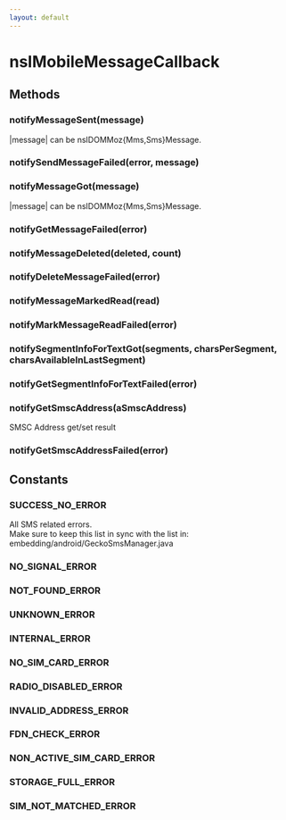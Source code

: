 ```yaml
---
layout: default
---
```


# nsIMobileMessageCallback #

## Methods ##

### notifyMessageSent(message) ###
  
|message| can be nsIDOMMoz{Mms,Sms}Message.  
  

### notifySendMessageFailed(error, message) ###

### notifyMessageGot(message) ###
  
|message| can be nsIDOMMoz{Mms,Sms}Message.  
  

### notifyGetMessageFailed(error) ###

### notifyMessageDeleted(deleted, count) ###

### notifyDeleteMessageFailed(error) ###

### notifyMessageMarkedRead(read) ###

### notifyMarkMessageReadFailed(error) ###

### notifySegmentInfoForTextGot(segments, charsPerSegment, charsAvailableInLastSegment) ###

### notifyGetSegmentInfoForTextFailed(error) ###

### notifyGetSmscAddress(aSmscAddress) ###
  
 SMSC Address get/set result  
  

### notifyGetSmscAddressFailed(error) ###

## Constants ##

### SUCCESS_NO_ERROR ###
  
All SMS related errors.  
Make sure to keep this list in sync with the list in:  
embedding/android/GeckoSmsManager.java  
  

### NO_SIGNAL_ERROR ###

### NOT_FOUND_ERROR ###

### UNKNOWN_ERROR ###

### INTERNAL_ERROR ###

### NO_SIM_CARD_ERROR ###

### RADIO_DISABLED_ERROR ###

### INVALID_ADDRESS_ERROR ###

### FDN_CHECK_ERROR ###

### NON_ACTIVE_SIM_CARD_ERROR ###

### STORAGE_FULL_ERROR ###

### SIM_NOT_MATCHED_ERROR ###
